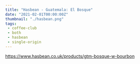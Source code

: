 ```yaml
---
title: "Hasbean - Guatemala: El Bosque"
date: "2021-02-01T00:00:00Z"
thumbnail: "./hasbean.png"
tags:
 - coffee-club
 - both
 - hasbean
 - single-origin
---
```


https://www.hasbean.co.uk/products/gtm-bosque-w-bourbon
